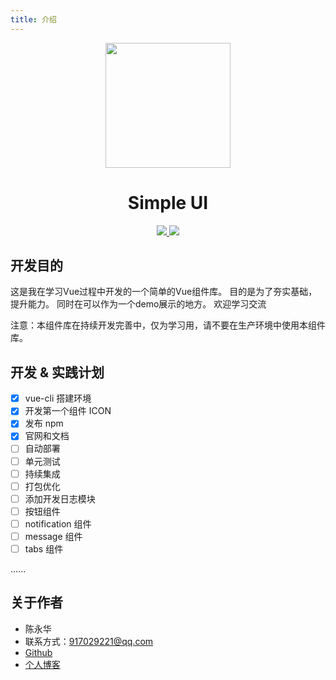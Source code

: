 ```yaml
---
title: 介绍
---
```

<p align="center" style="display:flex;justify-content:center">
  <img height="200px" src="/my-ui/assets/images/moon-night.svg">
</p>
<h1 align="center" >Simple UI</h1> 

<p align="center">
  <a href="LICENSE">
    <img src="https://img.shields.io/badge/License-MIT-blue.svg">
  </a>
  
  <a href="https://www.npmjs.org/package/@chanwingwah/my-vue-component">
    <img src="https://img.shields.io/npm/v/@chanwingwah/my-vue-component.svg">
  </a>
</p>



## 开发目的

这是我在学习Vue过程中开发的一个简单的Vue组件库。 目的是为了夯实基础，提升能力。
同时在可以作为一个demo展示的地方。
欢迎学习交流

注意：本组件库在持续开发完善中，仅为学习用，请不要在生产环境中使用本组件库。


## 开发 & 实践计划
- [x] vue-cli 搭建环境
- [x] 开发第一个组件 ICON
- [x] 发布 npm 
- [x] 官网和文档
- [ ] 自动部署
- [ ] 单元测试
- [ ] 持续集成
- [ ] 打包优化
- [ ] 添加开发日志模块
- [ ] 按钮组件
- [ ] notification 组件
- [ ] message 组件
- [ ] tabs 组件

......
 


## 关于作者

- 陈永华
- 联系方式：917029221@qq.com
- [Github](https://github.com/chanwingwah)  
- [个人博客](http://chanwingwah.info/)   

